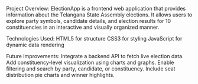 Project Overview:
ElectionApp is a frontend web application that provides information about the Telangana State Assembly elections. It allows users to explore party symbols, candidate details, and election results for 10 constituencies in an interactive and visually organized manner.

Technologies Used:
HTML5 for structure
CSS3 for styling
JavaScript for dynamic data rendering

Future Improvements:
Integrate a backend API to fetch live election data.
Add constituency-level visualization using charts and graphs.
Enable filtering and search by party, candidate, or constituency.
Include seat distribution pie charts and winner highlights.
